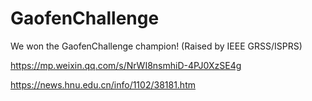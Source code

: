 # GaofenChallenge
We won the GaofenChallenge champion! (Raised by IEEE GRSS/ISPRS)

https://mp.weixin.qq.com/s/NrWI8nsmhiD-4PJ0XzSE4g

https://news.hnu.edu.cn/info/1102/38181.htm
